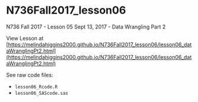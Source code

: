 # N736Fall2017_lesson06

N736 Fall 2017 - Lesson 05 Sept 13, 2017 - Data Wrangling Part 2

View Lesson at [https://melindahiggins2000.github.io/N736Fall2017_lesson06/lesson06_dataWranglingPt2.html](https://melindahiggins2000.github.io/N736Fall2017_lesson06/lesson06_dataWranglingPt2.html)

See raw code files:

* `lesson06_Rcode.R`
* `lesson06_SAScode.sas`



